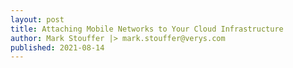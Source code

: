 ```yaml
---
layout: post
title: Attaching Mobile Networks to Your Cloud Infrastructure
author: Mark Stouffer |> mark.stouffer@verys.com
published: 2021-08-14
---
```


